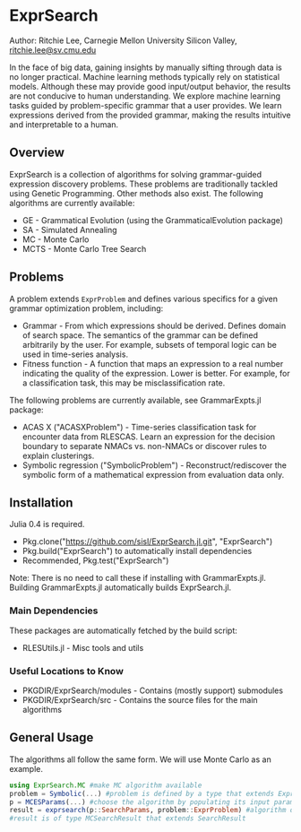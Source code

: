 # ExprSearch

Author: Ritchie Lee, Carnegie Mellon University Silicon Valley, ritchie.lee@sv.cmu.edu

In the face of big data, gaining insights by manually sifting through data is no longer practical.  Machine learning methods typically rely on statistical models.  Although these may provide good input/output behavior, the results are not conducive to human understanding.  We explore machine learning tasks guided by problem-specific grammar that a user provides.  We learn expressions derived from the provided grammar, making the results intuitive and interpretable to a human.

## Overview

ExprSearch is a collection of algorithms for solving grammar-guided expression discovery problems.  These problems are traditionally tackled using Genetic Programming.  Other methods also exist.  The following algorithms are currently available:

* GE - Grammatical Evolution (using the GrammaticalEvolution package)
* SA - Simulated Annealing
* MC - Monte Carlo
* MCTS - Monte Carlo Tree Search

## Problems

A problem extends ``ExprProblem`` and defines various specifics for a given grammar optimization problem, including:

* Grammar - From which expressions should be derived. Defines domain of search space.  The semantics of the grammar can be defined arbitrarily by the user.  For example, subsets of temporal logic can be used in time-series analysis.
* Fitness function - A function that maps an expression to a real number indicating the quality of the expression.  Lower is better.  For example, for a classification task, this may be misclassification rate.

The following problems are currently available, see GrammarExpts.jl package:

* ACAS X ("ACASXProblem") - Time-series classification task for encounter data from RLESCAS. Learn an expression for the decision boundary to separate NMACs vs. non-NMACs or discover rules to explain clusterings.
* Symbolic regression ("SymbolicProblem") - Reconstruct/rediscover the symbolic form of a mathematical expression from evaluation data only.

## Installation

Julia 0.4 is required.

* Pkg.clone("https://github.com/sisl/ExprSearch.jl.git", "ExprSearch")
* Pkg.build("ExprSearch") to automatically install dependencies
* Recommended, Pkg.test("ExprSearch")

Note: There is no need to call these if installing with GrammarExpts.jl.  Building GrammarExpts.jl automatically builds ExprSearch.jl.

### Main Dependencies

These packages are automatically fetched by the build script:

* RLESUtils.jl - Misc tools and utils

### Useful Locations to Know

* PKGDIR/ExprSearch/modules - Contains (mostly support) submodules
* PKGDIR/ExprSearch/src - Contains the source files for the main algorithms

## General Usage

The algorithms all follow the same form.  We will use Monte Carlo as an example.

```julia
using ExprSearch.MC #make MC algorithm available
problem = Symbolic(...) #problem is defined by a type that extends ExprProblem
p = MCESParams(...) #choose the algorithm by populating its input params object that extends SearchParams
result = exprsearch(p::SearchParams, problem::ExprProblem) #algorithm dispatched on p::SearchParams
#result is of type MCSearchResult that extends SearchResult
```

